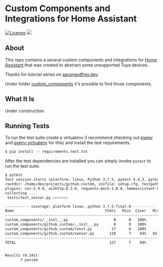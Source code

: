 # Custom Components and Integrations for Home Assistant

[![License](https://img.shields.io/github/license/coichedid/coichedid-custom-component?style=for-the-badge&label=License
)](https://github.com/coichedid/coichedid-custom-component/blob/main/LICENSE.md)
[![](https://img.shields.io/github/actions/workflow/status/coichedid/coichedid-custom-component/pythonpackage.yaml?branch=main)](https://github.com/coichedid/coichedid-custom-component/actions)

## About

This repo contains a several custom components and integrations for [Home Assistant](https://www.home-assistant.io) that was created to abstract some unsupported Tuya devices.

Thanks for tutorial series
on [aarongodfrey.dev](https://aarongodfrey.dev/home%20automation/building_a_home_assistant_custom_component_part_1/).

Under folder [custom_components](https://github.com/coichedid/coichedid-custom-component/tree/main/custom_components) it's possible to find those components.

## What It Is

Under construction.

## Running Tests

To run the test suite create a virtualenv (I recommend checking out [pyenv](https://github.com/pyenv/pyenv) and [pyenv-virtualenv](https://github.com/pyenv/pyenv-virtualenv) for this) and install the test requirements.

```bash
$ pip install -r requirements.test.txt
```

After the test dependencies are installed you can simply invoke `pytest` to run
the test suite.

```bash
$ pytest
Test session starts (platform: linux, Python 3.7.5, pytest 5.4.3, pytest-sugar 0.9.3)
rootdir: /home/dev/projects/github-custom, inifile: setup.cfg, testpaths: tests
plugins: cov-2.9.0, aiohttp-0.3.0, requests-mock-1.8.0, homeassistant-0.1.1, timeout-1.3.4, sugar-0.9.3
collecting ...
 tests/test_sensor.py ✓✓✓✓✓✓✓                                                                                                                                                  100% ██████████

----------- coverage: platform linux, python 3.7.5-final-0 -----------
Name                                          Stmts   Miss  Cover   Missing
---------------------------------------------------------------------------
custom_components/__init__.py                     0      0   100%
custom_components/github_custom/__init__.py       0      0   100%
custom_components/github_custom/const.py         17      0   100%
custom_components/github_custom/sensor.py       110      7    94%   92-95, 113, 118, 127
---------------------------------------------------------------------------
TOTAL                                           127      7    94%


Results (0.14s):
       7 passed
```